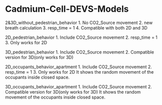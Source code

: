# Cadmium-Cell-DEVS-Models

2&3D_without_pedestrian_behavior
	1. No CO2_Source movement
	2. new breath calculation
	3. resp_time = 1
	4. Compatible with both 2D and 3D
	
2D_pedestrian_behavior
	1. Include CO2_Source movement
	2. resp_time = 1
	3. Only works for 2D
	
3D_pedestrian_behavior
	1. Include CO2_Source movement
	2. Compatible version for 3D(only works for 3D)

2D_occupants_behavior_apartment
	1. Include CO2_Source movement
	2. resp_time = 1
	3. Only works for 2D
	It shows the random movement of the occupants inside closed space.

3D_occupants_behavior_apartment	
	1. Include CO2_Source movement
	2. Compatible version for 3D(only works for 3D)
	It shows the random movement of the occupants inside closed space.